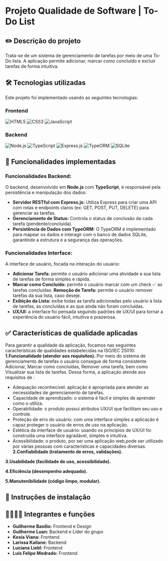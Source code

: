 # Projeto Qualidade de Software | To-Do List

## ✏️ Descrição do projeto
Trata-se de um sistema de gerenciamento de tarefas por meio de uma To-Do lista. A aplicação permite adicionar, marcar como concluído e  excluir tarefas de forma intuitiva. 

## 🛠️ Tecnologias utilizadas
Este projeto foi implementado usando as seguintes tecnologias: 

### Frontend
![HTML5](https://img.shields.io/badge/HTML5-E34F26?style=for-the-badge&logo=html5&logoColor=white)
![CSS3](https://img.shields.io/badge/CSS3-1572B6?style=for-the-badge&logo=css3&logoColor=white)
![JavaScript](https://img.shields.io/badge/JavaScript-F7DF1E?style=for-the-badge&logo=javascript&logoColor=black)

### Backend
![Node.js](https://img.shields.io/badge/Node.js-339933?style=for-the-badge&logo=node.js&logoColor=white)
![TypeScript](https://img.shields.io/badge/TypeScript-007ACC?style=for-the-badge&logo=typescript&logoColor=white)
![Express.js](https://img.shields.io/badge/Express.js-000000?style=for-the-badge&logo=express&logoColor=white)
![TypeORM](https://img.shields.io/badge/TypeORM-FF4711?style=for-the-badge&logo=typeorm&logoColor=white)
![SQLite](https://img.shields.io/badge/SQLite-07405E?style=for-the-badge&logo=sqlite&logoColor=white)

## 🎯 Funcionalidades implementadas

### Funcionalidades Backend: 
O backend, desenvolvido em **Node.js** com **TypeScript**, é responsável pela persistência e manipulação dos dados:

- **Servidor RESTful com Express.js:** Utiliza Express para criar uma API com rotas e endpoints claros (ex: GET, POST, PUT, DELETE) para gerenciar as tarefas.
- **Gerenciamento de Status:** Controla o status de conclusão de cada tarefa (pendente/concluída).
- **Persistência de Dados com TypeORM:** O TypeORM  é implementado para mapear os dados e interagir com o banco de dados SQLite, garantindo a estrutura e a segurança das operações.

### Funcionalidades Interface: 
A interface de usuário, focada na interação do usuário:

- **Adicionar Tarefa:** permite o usuário adicionar uma atividade a sua lista de tarefas de forma simples e rápida.
- **Marcar como Concluído:** permite o usuário marcar com um check ✅ as tarefas concluídas.
**Remoção de Tarefa:** permite o usuário remover tarefas da sua lista, caso deseje.
- **Exibição da Lista:** exibe todas as tarefa adicionadas pelo usuário à lista de tarefas, as concluídas e as que ainda não foram concluídas.
- **UX/UI:** a interface foi pensada seguindo padrões de UX/UI para tornar a experiência do usuário fácil, intuitiva e prazerosa.

## ✅ Características de qualidade aplicadas
Para garantir a qualidade da aplicação, focamos nas seguintes características de qualidades estabelecidas na ISO/IEC 25010:
**1.Funcionalidade (atender aos requisitos).**
Por meio do sistema de gerenciamento de tarefas o usuário  consegue de forma consistente Adicionar, Marcar como concluídas, Remover uma tarefa, bem como Visualizar sua lista de tarefas. Dessa forma, a aplicação atende aos requisitos de :
- Adequação reconhecível: aplicação é apropriada para atender as necessidades de gerenciamento de tarefas.
- Capacidade de aprendizado: o sistema é fácil e simples  de aprender como o utiliza.
- Operabilidade: o produto possui atributos UX/UI que facilitam seu uso e controle.
- Proteção de erro do usuário: com uma interface simples a aplicação é capaz proteger o usuário de erros de uso na aplicação.
- Estética da interface de usuário: usando os princípios de UX/UI foi construída uma interface agradável, simples e intuitiva.
- Acessibilidade: o produto, por ser uma aplicação web,pode ser utilizado por várias pessoas com características e capacidades diversas.
**2.Confiabilidade (tratamento de erros, validações).**

**3.Usabilidade (facilidade de uso, acessibilidade).**

**4.Eficiência (desempenho adequado).**

**5.Manutenibilidade (código limpo, modular).**

## 🚀 Instruções de instalação


## 👩‍💻🧑‍💻 Integrantes e funções
- **Guilherme Basilio:** Frontend e Design
- **Guilherme Luan:** Backend e Líder do grupo
- **Kesia Viana:** Frontend
- **Larissa Kailane:** Backend
- **Luciana Liebl:** Frontend
- **Luís Felipe Medrado:** Frontend